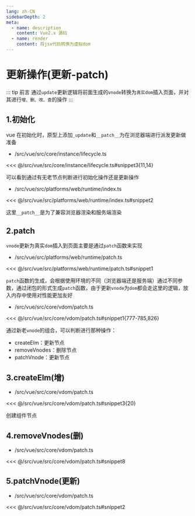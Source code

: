 ```yaml
---
lang: zh-CN
sidebarDepth: 2
meta:
  - name: description
    content: Vue2.x 源码
  - name: render
    content: 将jsx代码转换为虚拟dom
---
```


# 更新操作(更新-patch)

::: tip 前言
通过`update`更新逻辑将前面生成的`vnode`转换为`真实dom`插入页面，并对其进行`增、删、改、查`的操作
:::

## 1.初始化

vue 在初始化时，原型上添加`_update`和`__patch__`为在浏览器端进行派发更新做准备

- /src/vue/src/core/instance/lifecycle.ts

<<< @/src/vue/src/core/instance/lifecycle.ts#snippet3{11,14}

可以看到通过有无老节点判断进行初始化操作还是更新操作

- /src/vue/src/platforms/web/runtime/index.ts

<<< @/src/vue/src/platforms/web/runtime/index.ts#snippet2

这里`__patch__`是为了兼容浏览器渲染和服务端渲染

## 2.patch

`vnode`更新为真实`dom`插入到页面主要是通过`patch`函数来实现

- /src/vue/src/platforms/web/runtime/patch.ts

<<< @/src/vue/src/platforms/web/runtime/patch.ts#snippet1

`patch`函数的生成，会根据使用环境的不同（浏览器端还是服务端）通过不同参数，通过闭包的形式生成`patch`函数，由于更新`vnode`为`dom`都会走这里的逻辑，放入内存中使用对性能更加友好

- /src/vue/src/core/vdom/patch.ts

<<< @/src/vue/src/core/vdom/patch.ts#snippet1{777-785,826}

通过新老`vnode`的组合，可以判断进行那种操作：

- createElm：更新节点
- removeVnodes：删除节点
- patchVnode：更新节点

## 3.createElm(增)

- /src/vue/src/core/vdom/patch.ts

<<< @/src/vue/src/core/vdom/patch.ts#snippet3{20}

创建组件节点

## 4.removeVnodes(删)

- /src/vue/src/core/vdom/patch.ts

<<< @/src/vue/src/core/vdom/patch.ts#snippet8

## 5.patchVnode(更新)

- /src/vue/src/core/vdom/patch.ts

<<< @/src/vue/src/core/vdom/patch.ts#snippet2
